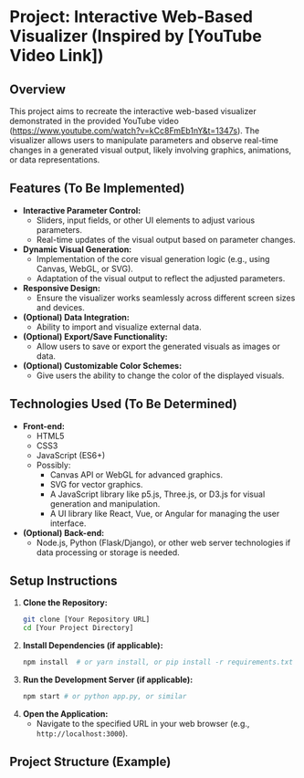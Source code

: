 # Project: Interactive Web-Based Visualizer (Inspired by [YouTube Video Link])

## Overview

This project aims to recreate the interactive web-based visualizer demonstrated in the provided YouTube video (https://www.youtube.com/watch?v=kCc8FmEb1nY&t=1347s). The visualizer allows users to manipulate parameters and observe real-time changes in a generated visual output, likely involving graphics, animations, or data representations.

## Features (To Be Implemented)

* **Interactive Parameter Control:**
    * Sliders, input fields, or other UI elements to adjust various parameters.
    * Real-time updates of the visual output based on parameter changes.
* **Dynamic Visual Generation:**
    * Implementation of the core visual generation logic (e.g., using Canvas, WebGL, or SVG).
    * Adaptation of the visual output to reflect the adjusted parameters.
* **Responsive Design:**
    * Ensure the visualizer works seamlessly across different screen sizes and devices.
* **(Optional) Data Integration:**
    * Ability to import and visualize external data.
* **(Optional) Export/Save Functionality:**
    * Allow users to save or export the generated visuals as images or data.
* **(Optional) Customizable Color Schemes:**
    * Give users the ability to change the color of the displayed visuals.

## Technologies Used (To Be Determined)

* **Front-end:**
    * HTML5
    * CSS3
    * JavaScript (ES6+)
    * Possibly:
        * Canvas API or WebGL for advanced graphics.
        * SVG for vector graphics.
        * A JavaScript library like p5.js, Three.js, or D3.js for visual generation and manipulation.
        * A UI library like React, Vue, or Angular for managing the user interface.
* **(Optional) Back-end:**
    * Node.js, Python (Flask/Django), or other web server technologies if data processing or storage is needed.

## Setup Instructions

1.  **Clone the Repository:**
    ```bash
    git clone [Your Repository URL]
    cd [Your Project Directory]
    ```
2.  **Install Dependencies (if applicable):**
    ```bash
    npm install  # or yarn install, or pip install -r requirements.txt
    ```
3.  **Run the Development Server (if applicable):**
    ```bash
    npm start # or python app.py, or similar
    ```
4.  **Open the Application:**
    * Navigate to the specified URL in your web browser (e.g., `http://localhost:3000`).

## Project Structure (Example)